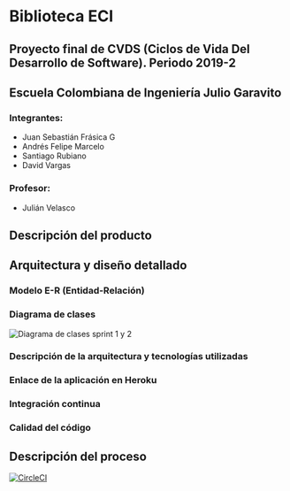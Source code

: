 # Biblioteca ECI
## Proyecto final de CVDS (Ciclos de Vida Del Desarrollo de Software). Periodo 2019-2
## Escuela Colombiana de Ingeniería Julio Garavito

### Integrantes:
* Juan Sebastián Frásica G
* Andrés Felipe Marcelo
* Santiago Rubiano
* David Vargas

### Profesor:
* Julián Velasco


## Descripción del producto

## Arquitectura y diseño detallado

### Modelo E-R (Entidad-Relación)
### Diagrama de clases
![Diagrama de clases sprint 1 y 2](https://i.ibb.co/JmK6fCD/ppppp.png)

### Descripción de la arquitectura y tecnologías utilizadas
### Enlace de la aplicación en Heroku
### Integración continua
### Calidad del código

## Descripción del proceso


[![CircleCI](https://circleci.com/gh/CVDS-ECI/ECI-Biblioteca.svg?style=svg)](https://circleci.com/gh/CVDS-ECI/ECI-Biblioteca)